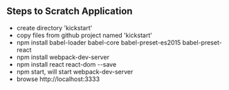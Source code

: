 

Steps to Scratch Application
----------------------------------------------------------------
- create directory 'kickstart' </br>
- copy files from github project named 'kickstart'</br>
- npm install babel-loader babel-core babel-preset-es2015 babel-preset-react</br>
- npm install webpack-dev-server</br>
- npm install react react-dom --save</br>
- npm start, will start webpack-dev-server</br>
- browse http://localhost:3333</br>

